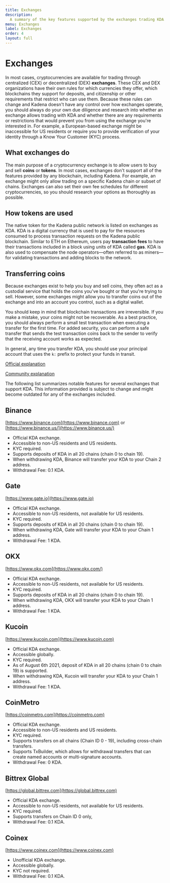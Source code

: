 ```yaml
---
title: Exchanges
description:
  A summary of the key features supported by the exchanges trading KDA.
menu: Exchanges
label: Exchanges
order: 4
layout: full
---
```


# Exchanges

In most cases, cryptocurrencies are available for trading through centralized (CEX) or decentralized (DEX) **exchanges**.
These CEX and DEX organizations have their own rules for which currencies they offer, which blockchains they support for deposits, and citizenship or other requirements that restrict who can use them.
Because these rules can change and Kadena doesn't have any control over how exchanges operate, you should always do your own due diligence and research into whether an exchange allows trading with KDA and whether there are any requirements or restrictions that would prevent you from using the exchange you're interested in.
For example, a European-based exchange might be inaccessible for US residents or require you to provide verification of your identity through a Know Your Customer (KYC) process.

## What exchanges do

The main purpose of a cryptocurrency exchange is to allow users to buy and sell **coins** or **tokens**. 
In most cases, exchanges don't support all of the features provided by any blockchain, including Kadena. 
For example, an exchange might only allow trading on a specific Kadena chain or subset of chains.
Exchanges can also set their own fee schedules for different cryptocurrencies, so you should research your options as thoroughly as possible.

## How tokens are used

The native token for the Kadena public network is listed on exchanges as KDA.
KDA is a digital currency that is used to pay for the resources consumed to process transaction requests on the Kadena public blockchain.
Similar to ETH on Ethereum, users pay **transaction fees** to have their transactions included in a block using units of KDA called **gas**.
KDA is also used to compensate the node operators—often referred to as miners—for validating transactions and adding blocks to the network.

## Transferring coins

Because exchanges exist to help you buy and sell coins, they often act as a custodial service that holds the coins you've bought or that you're trying to sell.
However, some exchanges might allow you to transfer coins out of the exchange and into an account you control, such as a digital wallet.

You should keep in mind that blockchain transactions are irreversible.
If you make a mistake, your coins might not be recoverable. 
As a best practice, you should always perform a small test transaction when executing a transfer for the first time. 
For added security, you can perform a safe transfer that sends the test transaction coins back to the sender to verify that the receiving account works as expected.

In general, any time you transfer KDA, you should use your principal account that uses the `k:` prefix to protect your funds in transit.

[Official explanation](/blogchain/2021/introducing-kadena-account-protocols-kip-0012-2021-09-27)

[Community explanation](https://thanos-42.medium.com/kip-0012-explained-k-accounts-e0cdc71ab455)

The following list summarizes notable features for several exchanges that support KDA.
This information provided is subject to change and might become outdated for any of the exchanges included.

## Binance

[https://www.binance.com](https://www.binance.com) or [https://www.binance.us/](https://www.binance.us/)

- Official KDA exchange.
- Accessible to non-US residents and US residents.
- KYC required.
- Supports deposits of KDA in all 20 chains (chain 0 to chain 19).
- When withdrawing KDA, Binance will transfer your KDA to your Chain 2 address.
- Withdrawal Fee: 0.1 KDA.

## Gate

[https://www.gate.io](https://www.gate.io)

- Official KDA exchange.
- Accessible to non-US residents, not available for US residents.
- KYC required.
- Supports deposits of KDA in all 20 chains (chain 0 to chain 19).
- When withdrawing KDA, Gate will transfer your KDA to your Chain 1 address.
- Withdrawal Fee: 1 KDA.

## OKX

[https://www.okx.com](https://www.okx.com/)

- Official KDA exchange.
- Accessible to non-US residents, not available for US residents.
- KYC required.
- Supports deposits of KDA in all 20 chains (chain 0 to chain 19).
- When withdrawing KDA, OKX will transfer your KDA to your Chain 1 address.
- Withdrawal Fee: 1 KDA.

## Kucoin

[https://www.kucoin.com](https://www.kucoin.com)

- Official KDA exchange.
- Accessible globally.
- KYC required.
- As of August 6th 2021, deposit of KDA in all 20 chains (chain 0 to chain 19)
  is supported.
- When withdrawing KDA, Kucoin will transfer your KDA to your Chain 1 address.
- Withdrawal Fee: 1 KDA.

## CoinMetro

[https://coinmetro.com](https://coinmetro.com)

- Official KDA exchange.
- Accessible to non-US residents and US residents.
- KYC required.
- Supports transfers on all chains (Chain ID 0 - 19), including cross-chain
  transfers.
- Supports TxBuilder, which allows for withdrawal transfers that can create
  named accounts or multi-signature accounts.
- Withdrawal Fee: 0 KDA.

## Bittrex Global

[https://global.bittrex.com](https://global.bittrex.com)

- Official KDA exchange.
- Accessible to non-US residents, not available for US residents.
- KYC required.
- Supports transfers on Chain ID 0 only,
- Withdrawal Fee: 0.1 KDA.

## Coinex

[https://www.coinex.com](https://www.coinex.com)

- Unofficial KDA exchange.
- Accessible globally.
- KYC not required.
- Withdrawal Fee: 0.1 KDA.
